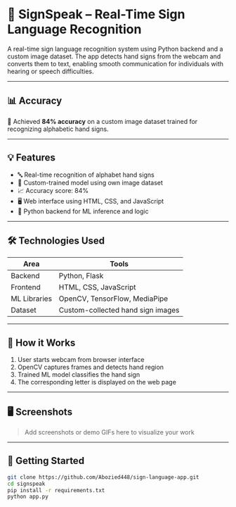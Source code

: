 # 🤟 SignSpeak – Real-Time Sign Language Recognition

A real-time sign language recognition system using Python backend and a custom image dataset. The app detects hand signs from the webcam and converts them to text, enabling smooth communication for individuals with hearing or speech difficulties.

---

## 📊 Accuracy

🎯 Achieved **84% accuracy** on a custom image dataset trained for recognizing alphabetic hand signs.

---

## 💡 Features

- 🔤 Real-time recognition of alphabet hand signs
- 🧠 Custom-trained model using own image dataset
- 📈 Accuracy score: 84%
- 🖥️ Web interface using HTML, CSS, and JavaScript
- 🐍 Python backend for ML inference and logic

---

## 🛠️ Technologies Used

| Area         | Tools                           |
|--------------|----------------------------------|
| Backend      | Python, Flask                   |
| Frontend     | HTML, CSS, JavaScript           |
| ML Libraries | OpenCV, TensorFlow, MediaPipe   |
| Dataset      | Custom-collected hand sign images |

---

## 🧠 How it Works

1. User starts webcam from browser interface
2. OpenCV captures frames and detects hand region
3. Trained ML model classifies the hand sign
4. The corresponding letter is displayed on the web page

---

## 🖥️ Screenshots

> Add screenshots or demo GIFs here to visualize your work

---

## 🚀 Getting Started

```bash
git clone https://github.com/Abozied448/sign-language-app.git
cd signspeak
pip install -r requirements.txt
python app.py


